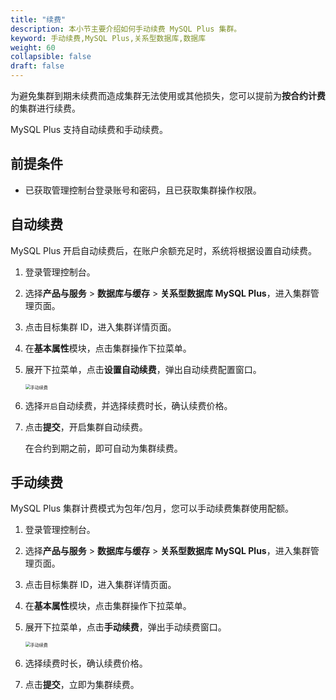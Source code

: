 ```yaml
---
title: "续费"
description: 本小节主要介绍如何手动续费 MySQL Plus 集群。 
keyword: 手动续费,MySQL Plus,关系型数据库,数据库
weight: 60
collapsible: false
draft: false
---
```


为避免集群到期未续费而造成集群无法使用或其他损失，您可以提前为**按合约计费**的集群进行续费。

MySQL Plus 支持自动续费和手动续费。

## 前提条件

- 已获取管理控制台登录账号和密码，且已获取集群操作权限。

## 自动续费

MySQL Plus 开启自动续费后，在账户余额充足时，系统将根据设置自动续费。

1. 登录管理控制台。
2. 选择**产品与服务** > **数据库与缓存** > **关系型数据库 MySQL Plus**，进入集群管理页面。
3. 点击目标集群 ID，进入集群详情页面。
4. 在**基本属性**模块，点击集群操作下拉菜单。
5. 展开下拉菜单，点击**设置自动续费**，弹出自动续费配置窗口。
   
   <img src="../../../_images/auto_renew_manual.png" alt="手动续费" style="zoom:50%;" />

6. 选择`开启`自动续费，并选择续费时长，确认续费价格。
7. 点击**提交**，开启集群自动续费。

   在合约到期之前，即可自动为集群续费。

## 手动续费

MySQL Plus 集群计费模式为包年/包月，您可以手动续费集群使用配额。

1. 登录管理控制台。
2. 选择**产品与服务** > **数据库与缓存** > **关系型数据库 MySQL Plus**，进入集群管理页面。
3. 点击目标集群 ID，进入集群详情页面。
4. 在**基本属性**模块，点击集群操作下拉菜单。
5. 展开下拉菜单，点击**手动续费**，弹出手动续费窗口。
   
   <img src="../../../_images/renew_manual.png" alt="手动续费" style="zoom:50%;" />

6. 选择续费时长，确认续费价格。
7. 点击**提交**，立即为集群续费。
